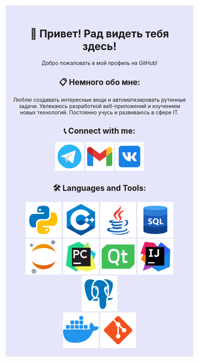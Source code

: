 <div align="center" style="background-color:#E6E6FA; padding: 20px;">

# 👋 Привет! Рад видеть тебя здесь!
Добро пожаловать в мой профиль на GitHub!

## 📋 Немного обо мне:
Люблю создавать интересные вещи и автоматизировать рутинные задачи.
Увлекаюсь разработкой веб-приложений и изучением новых технологий.
Постоянно учусь и развиваюсь в сфере IT.

## 📞 Connect with me:
<a href="Здесь_ссылка_на_ваш_Telegram"><img src="https://github.com/Slyuntik/Slyuntik/blob/main/images/Telegram.png" alt="Telegram"></a>
<a href="Здесь_ссылка_на_ваш_Gmail"><img src="https://github.com/Slyuntik/Slyuntik/blob/main/images/Gmail.png" alt="Gmail"></a>
<a href="Здесь_ссылка_на_ваш_VK"><img src="https://github.com/Slyuntik/Slyuntik/blob/main/images/VK.png" alt="VK"></a>

## 🛠️ Languages and Tools:
<div>
  <img src="https://github.com/Slyuntik/Slyuntik/blob/main/images/Python.png" alt="Python">
  <img src="https://github.com/Slyuntik/Slyuntik/blob/main/images/C%2B%2B.png" alt="C++">
  <img src="https://github.com/Slyuntik/Slyuntik/blob/main/images/Java.png" alt="Java">
  <img src="https://github.com/Slyuntik/Slyuntik/blob/main/images/SQL.png" alt="SQL">
  <br>
  <img src="https://github.com/Slyuntik/Slyuntik/blob/main/images/Jupyter%20Notebook.png" alt="Jupyter Notebook">
  <img src="https://github.com/Slyuntik/Slyuntik/blob/main/images/PyCharm.png" alt="PyCharm">
  <img src="https://github.com/Slyuntik/Slyuntik/blob/main/images/Qt.png" alt="Qt">
  <img src="https://github.com/Slyuntik/Slyuntik/blob/main/images/IntelliJ%20IDEA.png" alt="IntelliJ IDEA">
  <img src="https://github.com/Slyuntik/Slyuntik/blob/main/images/Postgre%20SQL%20.png" alt="Postgre SQL">
  <br>
  <img src="https://github.com/Slyuntik/Slyuntik/blob/main/images/Docker.png" alt="Docker">
  <img src="https://github.com/Slyuntik/Slyuntik/blob/main/images/Git.png" alt="Git">
</div>

</div>
